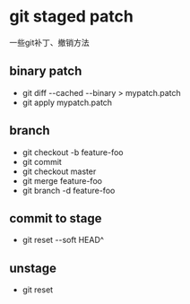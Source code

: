 # git staged patch

一些git补丁、撤销方法

## binary patch

* git diff --cached --binary > mypatch.patch
* git apply mypatch.patch

## branch

* git checkout -b feature-foo
* git commit
* git checkout master
* git merge feature-foo
* git branch -d feature-foo 

## commit to stage

* git reset --soft HEAD^

## unstage

* git reset <file path>
